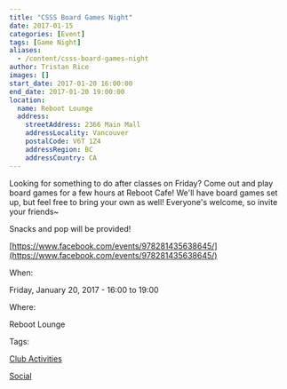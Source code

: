 ```yaml
---
title: "CSSS Board Games Night"
date: 2017-01-15
categories: [Event]
tags: [Game Night]
aliases:
  - /content/csss-board-games-night
author: Tristan Rice
images: []
start_date: 2017-01-20 16:00:00
end_date: 2017-01-20 19:00:00
location:
  name: Reboot Lounge
  address:
    streetAddress: 2366 Main Mall
    addressLocality: Vancouver
    postalCode: V6T 1Z4
    addressRegion: BC
    addressCountry: CA
---
```


Looking for something to do after classes on Friday? Come out and play board games for a few hours at Reboot Cafe! We'll have board games set up, but feel free to bring your own as well! Everyone's welcome, so invite your friends~

Snacks and pop will be provided!

[https://www.facebook.com/events/978281435638645/](https://www.facebook.com/events/978281435638645/)

When:

Friday, January 20, 2017 - 16:00 to 19:00

Where:

Reboot Lounge

Tags:

[Club Activities](/club)

[Social](/social)

